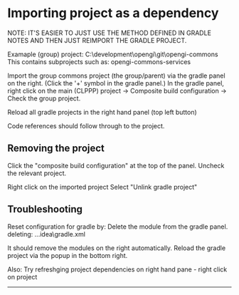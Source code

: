 # Importing project as a dependency

NOTE: IT'S EASIER TO JUST USE THE METHOD DEFINED IN GRADLE NOTES AND THEN JUST REIMPORT THE GRADLE PROJECT.

Examaple (group) project: C:\development\opengi\git\opengi-commons
This contains subprojects such as: opengi-commons-services

Import the group commons project (the group/parent) via the gradle panel on the right. (Click the '+' symbol in the gradle panel.)
In the gradle panel, right click on the main (CLPPP) project -> Composite build configuration -> Check the group project.

Reload all gradle projects in the right hand panel (top left button)

Code references should follow through to the project.

## Removing the project
Click the "composite build configuration" at the top of the panel.
Uncheck the relevant project.

Right click on the imported project
Select "Unlink gradle project"


## Troubleshooting
Reset configuration for gradle by:
 Delete the module from the gradle panel.
 deleting: ..\.idea\gradle.xml

It should remove the modules on the right automatically.
Reload the gradle project via the popup in the bottom right.

Also:
Try refreshging project dependencies on right hand pane - right click on project



-------

